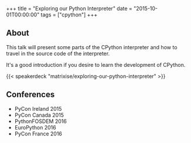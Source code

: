 +++
title = "Exploring our Python Interpreter"
date = "2015-10-01T00:00:00"
tags = ["cpython"]
+++

## About

This talk will present some parts of the CPython interpreter and how to travel in the source code of the interpreter.

It's a good introduction if you desire to learn the development of CPython.

{{< speakerdeck "matrixise/exploring-our-python-interpreter" >}}

## Conferences

* PyCon Ireland 2015
* PyCon Canada 2015
* PythonFOSDEM 2016
* EuroPython 2016
* PyCon France 2016

